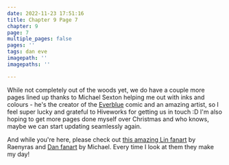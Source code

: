 ```yaml
---
date: 2022-11-23 17:51:16
title: Chapter 9 Page 7
chapter: 9
page: 7
multiple_pages: false
pages: ''
tags: dan eve
imagepath: ''
imagepaths: ''

---
```

While not completely out of the woods yet, we do have a couple more pages lined up thanks to Michael Sexton helping me out with inks and colours - he's the creator of the [Everblue](http://www.everblue-comic.com/) comic and an amazing artist, so I feel super lucky and grateful to Hiveworks for getting us in touch :D I'm also hoping to get more pages done myself over Christmas and who knows, maybe we can start updating seamlessly again.

And while you're here, please check out [this amazing Lin fanart](https://twitter.com/raenyras/status/1595387746826084355) by Raenyras and [Dan fanart](https://twitter.com/Everblue_Comic/status/1587545720357199873) by Michael. Every time I look at them they make my day!